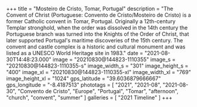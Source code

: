 +++
title = "Mosteiro de Cristo, Tomar, Portugal"
description = "The Convent of Christ (Portuguese: Convento de Cristo/Mosteiro de Cristo) is a former Catholic convent in Tomar, Portugal. Originally a 12th-century Templar stronghold, when the order was dissolved in the 14th century the Portuguese branch was turned into the Knights of the Order of Christ, that later supported Portugal's maritime discoveries of the 15th century. The convent and castle complex is a historic and cultural monument and was listed as a UNESCO World Heritage site in 1983."
date = "2021-08-30T14:48:23.000"
image = "20210830@144823-1110355"
image_s = "20210830@144823-1110355-s"
image_width_s = "301"
image_height_s = "400"
image_xl = "20210830@144823-1110355-xl"
image_width_xl = "769"
image_height_xl = "1024"
gps_latitude = "39.6036879666667"
gps_longitude = "-8.4187513"
phototags = [ "2021", "2021-08", "2021-08-30", "Convento de Cristo", "Europe", "Portugal", "Tomar", "afternoon", "church", "convent", "summer" ]
galleries = [ "2021 Timeline" ]
+++

